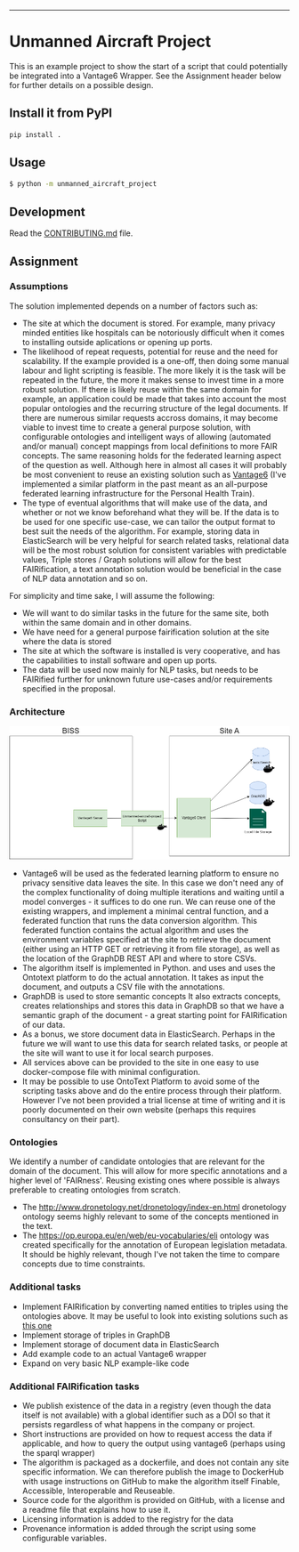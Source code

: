 
---
# Unmanned Aircraft Project

This is an example project to show the start of a script that could potentially be integrated into a Vantage6 Wrapper. See the Assignment header below for further details on a possible design.

## Install it from PyPI

```bash
pip install .
```

## Usage

```bash
$ python -m unmanned_aircraft_project
```

## Development

Read the [CONTRIBUTING.md](CONTRIBUTING.md) file.

## Assignment

### Assumptions

The solution implemented depends on a number of factors such as:
- The site at which the document is stored. For example, many privacy minded entities like hospitals can be notoriously difficult when it comes to installing outside aplications or opening up ports.
- The likelihood of repeat requests, potential for reuse and the need for scalability. If the example provided is a one-off, then doing some manual labour and light scripting is feasible. The more likely it is the task will be repeated in the future, the more it makes sense to invest time in a more robust solution. If there is likely reuse within the same domain for example, an application could be made that takes into account the most popular ontologies and the recurring structure of the legal documents. If there are numerous similar requests accross domains, it may become viable to invest time to create a general purpose solution, with configurable ontologies and intelligent ways of allowing (automated and/or manual) concept mappings from local definitions to more FAIR concepts. The same reasoning holds for the federated learning aspect of the question as well. Although here in almost all cases it will probably be most convenient to reuse an existing solution such as [Vantage6](https://docs.vantage6.ai/en/main/) (I've implemented a similar platform in the past meant as an all-purpose federated learning infrastructure for the Personal Health Train).
- The type of eventual algorithms that will make use of the data, and whether or not we know beforehand what they will be. If the data is to be used for one specific use-case, we can tailor the output format to best suit the needs of the algorithm. For example, storing data in ElasticSearch will be very helpful for search related tasks, relational data will be the most robust solution for consistent variables with predictable values, Triple stores / Graph solutions will allow for the best FAIRification, a text annotation solution would be beneficial in the case of NLP data annotation and so on. 

For simplicity and time sake, I will assume the following:
- We will want to do similar tasks in the future for the same site, both within the same domain and in other domains.
- We have need for a general purpose fairification solution at the site where the data is stored
- The site at which the software is installed is very cooperative, and has the capabilities to install software and open up ports.
- The data will be used now mainly for NLP tasks, but needs to be FAIRified further for unknown future use-cases and/or requirements specified in the proposal.

### Architecture

![unmanned aircraft project design](unmanned-aircraft-project-design.png)

- Vantage6 will be used as the federated learning platform to ensure no privacy sensitive data leaves the site. In this case we don't need any of the complex functionality of doing multiple iterations and waiting until a model converges - it suffices to do one run. We can reuse one of the existing wrappers, and implement a minimal central function, and a federated function that runs the data conversion algorithm. This federated function contains the actual algorithm and uses the environment variables specified at the site to retrieve the document (either using an HTTP GET or retrieving it from file storage), as well as the location of the GraphDB REST API and where to store CSVs. 
- The algorithm itself is implemented in Python.  and uses and uses the Ontotext platform to do the actual annotation. It takes as input the document, and outputs a CSV file with the annotations.
- GraphDB is used to store semantic concepts It also extracts concepts, creates relationships and stores this data in GraphDB so that we have a semantic graph of the document - a great starting point for FAIRification of our data.
- As a bonus, we store document data in ElasticSearch. Perhaps in the future we will want to use this data for search related tasks, or people at the site will want to use it for local search purposes.
- All services above can be provided to the site in one easy to use docker-compose file with minimal configuration.
- It may be possible to use OntoText Platform to avoid some of the scripting tasks above and do the entire process through their platform. However I've not been provided a trial license at time of writing and it is poorly documented on their own website (perhaps this requires consultancy on their part).

### Ontologies
We identify a number of candidate ontologies that are relevant for the domain of the document. This will allow for more specific annotations and a higher level of 'FAIRness'. Reusing existing ones where possible is always preferable to creating ontologies from scratch.
- The http://www.dronetology.net/dronetology/index-en.html dronetology ontology seems highly relevant to some of the concepts mentioned in the text. 
- The https://op.europa.eu/en/web/eu-vocabularies/eli ontology was created specifically for the annotation of European legislation metadata. It should be highly relevant, though I've not taken the time to compare concepts due to time constraints.

### Additional tasks
- Implement FAIRification by converting named entities to triples using the ontologies above. It may be useful to look into existing solutions such as [this one](https://permid.org/rdfResults)
- Implement storage of triples in GraphDB
- Implement storage of document data in ElasticSearch
- Add example code to an actual Vantage6 wrapper
- Expand on very basic NLP example-like code

### Additional FAIRification tasks
- We publish existence of the data in a registry (even though the data itself is not available) with a global identifier such as a DOI so that it persists regardless of what happens in the company or project.
- Short instructions are provided on how to request access the data if applicable, and how to query the output using vantage6 (perhaps using the sparql wrapper) 
- The algorithm is packaged as a dockerfile, and does not contain any site specific information. We can therefore publish the image to DockerHub with usage instructions on GitHub to make the algorithm itself Finable, Accessible, Interoperable and Reuseable.
- Source code for the algorithm is provided on GitHub, with a license and a readme file that explains how to use it.
- Licensing information is added to the registry for the data
- Provenance information is added through the script using some configurable variables.
